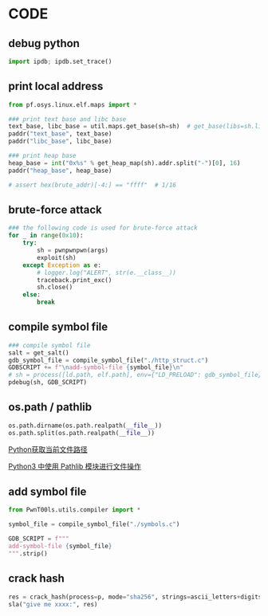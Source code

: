 # CODE
## debug python 
```python
import ipdb; ipdb.set_trace()
```

## print local address

```python
from pf.osys.linux.elf.maps import *

### print text base and libc base
text_base, libc_base = util.maps.get_base(sh=sh)  # get_base(libs=sh.libs(), elf=elf)
paddr("text_base", text_base)
paddr("libc_base", libc_base)

### print heap base 
heap_base = int("0x%s" % get_heap_map(sh).addr.split("-")[0], 16)
paddr("heap_base", heap_base)

# assert hex(brute_addr)[-4:] == "ffff"  # 1/16
```

## brute-force attack

```python
### the following code is used for brute-force attack
for _ in range(0x10):
    try:
        sh = pwnpwnpwn(args)
        exploit(sh)
    except Exception as e:
        # logger.log("ALERT", str(e.__class__))
        traceback.print_exc()
        sh.close()
    else:
        break
```

## compile symbol file

```python
### compile symbol file
salt = get_salt()
gdb_symbol_file = compile_symbol_file("./http_struct.c")
GDBSCRIPT += f"\nadd-symbol-file {symbol_file}\n"
# sh = process([ld.path, elf.path], env={"LD_PRELOAD": gdb_symbol_file})
pdebug(sh, GDB_SCRIPT)
```

## os.path / pathlib

```python
os.path.dirname(os.path.realpath(__file__))
os.path.split(os.path.realpath(__file__))
```

[Python获取当前文件路径](https://www.jianshu.com/p/bfa29141437e)

[Python3 中使用 Pathlib 模块进行文件操作](https://cuiqingcai.com/6598.html)

## add symbol file

```python
from PwnT00ls.utils.compiler import *

symbol_file = compile_symbol_file("./symbols.c")

GDB_SCRIPT = f""" 
add-symbol-file {symbol_file}
""".strip()
```

## crack hash 
```python 
res = crack_hash(process=p, mode="sha256", strings=ascii_letters+digits, length=4, random=False)
sla("give me xxxx:", res)
```
